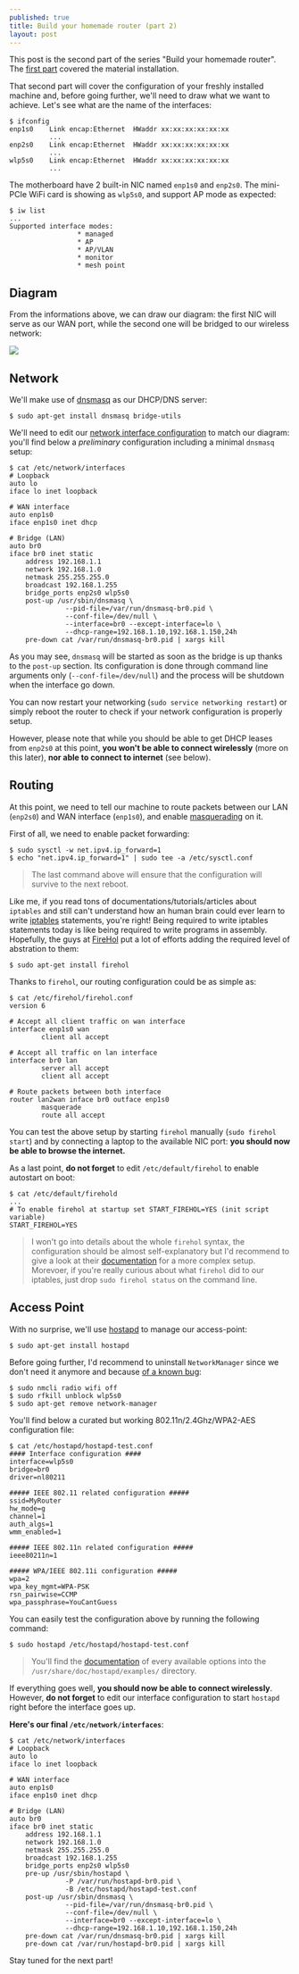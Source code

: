 ```yaml
---
published: true
title: Build your homemade router (part 2)
layout: post
---
```


This post is the second part of the series "Build your homemade router". The [first part](https://renaudcerrato.github.io/2016/05/21/build-your-homemade-router-part1/) covered the material installation.

That second part will cover the configuration of your freshly installed machine and, before going further, we'll need to draw what we want to achieve. Let's see what are the name of the interfaces:

```shell
$ ifconfig
enp1s0    Link encap:Ethernet  HWaddr xx:xx:xx:xx:xx:xx           
          ...
enp2s0    Link encap:Ethernet  HWaddr xx:xx:xx:xx:xx:xx  
          ...
wlp5s0    Link encap:Ethernet  HWaddr xx:xx:xx:xx:xx:xx
          ...         
```

The motherboard have 2 built-in NIC named `enp1s0` and `enp2s0`. The mini-PCIe WiFi card is showing as `wlp5s0`, and support AP mode as expected:

```shell
$ iw list
...
Supported interface modes:
                 * managed
                 * AP
                 * AP/VLAN
                 * monitor
                 * mesh point
```


## Diagram

From the informations above, we can draw our diagram: the first NIC will serve as our WAN port, while the second one will be bridged to our wireless network:


![](/static/img/network-diagram.jpg)



## Network

We'll make use of [dnsmasq](http://manpages.ubuntu.com/manpages/xenial/man8/dnsmasq.8.html) as our DHCP/DNS server:

```shell
$ sudo apt-get install dnsmasq bridge-utils
```

We'll need to edit our [network interface configuration](http://manpages.ubuntu.com/manpages/xenial/man5/interfaces.5.html) to match our diagram: you'll find below a _preliminary_ configuration including a minimal `dnsmasq` setup:

```shell
$ cat /etc/network/interfaces
# Loopback
auto lo
iface lo inet loopback

# WAN interface
auto enp1s0
iface enp1s0 inet dhcp

# Bridge (LAN)
auto br0 
iface br0 inet static
    address 192.168.1.1
    network 192.168.1.0
    netmask 255.255.255.0
    broadcast 192.168.1.255 
    bridge_ports enp2s0 wlp5s0
    post-up /usr/sbin/dnsmasq \
              --pid-file=/var/run/dnsmasq-br0.pid \
              --conf-file=/dev/null \
              --interface=br0 --except-interface=lo \
              --dhcp-range=192.168.1.10,192.168.1.150,24h
    pre-down cat /var/run/dnsmasq-br0.pid | xargs kill
```

As you may see, `dnsmasq` will be started as soon as the bridge is up thanks to the `post-up` section. Its configuration is done through command line arguments only (`--conf-file=/dev/null`) and the process will be shutdown when the interface go down. 

You can now restart your networking (`sudo service networking restart`) or simply reboot the router to check if your network configuration is properly setup. 

However, please note that while you should be able to get DHCP leases from `enp2s0` at this point, **you won't be able to connect wirelessly** (more on this later), **nor able to connect to internet** (see below).

## Routing

At this point, we need to tell our machine to route packets between our LAN (`enp2s0`) and WAN interface (`enp1s0`), and enable [masquerading](http://www.billauer.co.il/ipmasq-html.html) on it.

First of all, we need to enable packet forwarding:

```shell
$ sudo sysctl -w net.ipv4.ip_forward=1
$ echo "net.ipv4.ip_forward=1" | sudo tee -a /etc/sysctl.conf
```

> The last command above will ensure that the configuration will survive to the next reboot.

Like me, if you read tons of documentations/tutorials/articles about `iptables` and still can't understand how an human brain could ever learn to write [iptables](https://help.ubuntu.com/community/IptablesHowTo) statements, you're right! Being required to write iptables statements today is like being required to write programs in assembly. Hopefully, the guys at [FireHol](https://firehol.org/) put a lot of efforts adding the required level of abstration to them:

```shell
$ sudo apt-get install firehol
```

Thanks to `firehol`, our routing configuration could be as simple as:

```shell
$ cat /etc/firehol/firehol.conf 
version 6

# Accept all client traffic on wan interface
interface enp1s0 wan
        client all accept

# Accept all traffic on lan interface
interface br0 lan
        server all accept
        client all accept

# Route packets between both interface
router lan2wan inface br0 outface enp1s0
        masquerade
        route all accept
```

You can test the above setup by starting `firehol` manually (`sudo firehol start`) and by connecting a laptop to the available NIC port: **you should now be able to browse the internet.**

As a last point, **do not forget** to edit `/etc/default/firehol` to enable autostart on boot:

```shell
$ cat /etc/default/firehold
...
# To enable firehol at startup set START_FIREHOL=YES (init script variable)
START_FIREHOL=YES
```

> I won't go into details about the whole `firehol` syntax, the configuration should be almost self-explanatory but I'd recommend to give a look at their [documentation](https://firehol.org/documentation/) for a more complex setup. Morevoer, if you're really curious about what `firehol` did to our iptables, just drop `sudo firehol status` on the command line.


## Access Point

With no surprise, we'll use [hostapd](https://wiki.gentoo.org/wiki/Hostapd) to manage our access-point:

```shell
$ sudo apt-get install hostapd
```

Before going further, I'd recommend to uninstall `NetworkManager` since we don't need it anymore and because [of a known bug](https://bugs.launchpad.net/ubuntu/+source/wpa/+bug/1289047):

```
$ sudo nmcli radio wifi off
$ sudo rfkill unblock wlp5s0
$ sudo apt-get remove network-manager
```

You'll find below a curated but working 802.11n/2.4Ghz/WPA2-AES configuration file:

```shell
$ cat /etc/hostapd/hostapd-test.conf 
#### Interface configuration ####
interface=wlp5s0
bridge=br0
driver=nl80211

##### IEEE 802.11 related configuration #####
ssid=MyRouter
hw_mode=g
channel=1
auth_algs=1
wmm_enabled=1

##### IEEE 802.11n related configuration #####
ieee80211n=1

##### WPA/IEEE 802.11i configuration #####
wpa=2
wpa_key_mgmt=WPA-PSK
rsn_pairwise=CCMP
wpa_passphrase=YouCantGuess
```

You can easily test the configuration above by running the following command:

```shell
$ sudo hostapd /etc/hostapd/hostapd-test.conf
```

> You'll find the [documentation](http://w1.fi/gitweb/gitweb.cgi?p=hostap.git;a=blob_plain;f=hostapd/hostapd.conf) of every available options into the `/usr/share/doc/hostapd/examples/` directory. 

If everything goes well, **you should now be able to connect wirelessly**. However, **do not forget** to edit our interface configuration to start `hostapd` right before the interface goes up. 

**Here's our final `/etc/network/interfaces`**:

```shell
$ cat /etc/network/interfaces
# Loopback
auto lo
iface lo inet loopback

# WAN interface
auto enp1s0
iface enp1s0 inet dhcp

# Bridge (LAN)
auto br0 
iface br0 inet static
    address 192.168.1.1
    network 192.168.1.0
    netmask 255.255.255.0
    broadcast 192.168.1.255 
    bridge_ports enp2s0 wlp5s0
    pre-up /usr/sbin/hostapd \
              -P /var/run/hostapd-br0.pid \
              -B /etc/hostapd/hostapd-test.conf
    post-up /usr/sbin/dnsmasq \
              --pid-file=/var/run/dnsmasq-br0.pid \
              --conf-file=/dev/null \
              --interface=br0 --except-interface=lo \
              --dhcp-range=192.168.1.10,192.168.1.150,24h               
    pre-down cat /var/run/dnsmasq-br0.pid | xargs kill
    pre-down cat /var/run/hostapd-br0.pid | xargs kill

```


Stay tuned for the next part!
